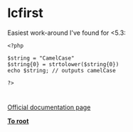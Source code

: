 # lcfirst



Easiest work-around I&apos;ve found for &lt;5.3:<br>

```
<?php

$string = "CamelCase"
$string{0} = strtolower($string{0})
echo $string; // outputs camelCase

?>
```
  

#

[Official documentation page](https://www.php.net/manual/en/function.lcfirst.php)

**[To root](/README.md)**